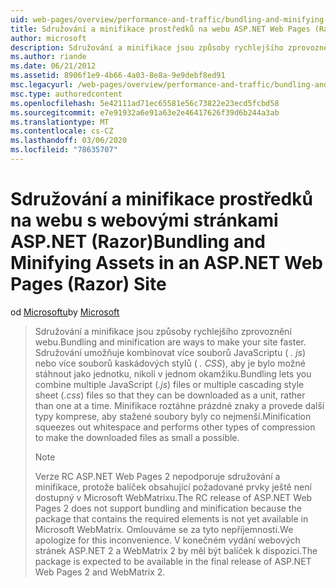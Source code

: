 ```yaml
---
uid: web-pages/overview/performance-and-traffic/bundling-and-minifying-assets-in-an-aspnet-web-pages-razor-site
title: Sdružování a minifikace prostředků na webu ASP.NET Web Pages (Razor) | Microsoft Docs
author: microsoft
description: Sdružování a minifikace jsou způsoby rychlejšího zprovoznění webu. Sdružování umožňuje kombinovat více souborů JavaScriptu (. js) nebo více kaskádových šablon stylů (...
ms.author: riande
ms.date: 06/21/2012
ms.assetid: 8906f1e9-4b66-4a03-8e8a-9e9debf8ed91
msc.legacyurl: /web-pages/overview/performance-and-traffic/bundling-and-minifying-assets-in-an-aspnet-web-pages-razor-site
msc.type: authoredcontent
ms.openlocfilehash: 5e42111ad71ec65581e56c73822e23ecd5fcbd58
ms.sourcegitcommit: e7e91932a6e91a63e2e46417626f39d6b244a3ab
ms.translationtype: MT
ms.contentlocale: cs-CZ
ms.lasthandoff: 03/06/2020
ms.locfileid: "78635707"
---
```

# <a name="bundling-and-minifying-assets-in-an-aspnet-web-pages-razor-site"></a><span data-ttu-id="d2e45-104">Sdružování a minifikace prostředků na webu s webovými stránkami ASP.NET (Razor)</span><span class="sxs-lookup"><span data-stu-id="d2e45-104">Bundling and Minifying Assets in an ASP.NET Web Pages (Razor) Site</span></span>

<span data-ttu-id="d2e45-105">od [Microsoftu](https://github.com/microsoft)</span><span class="sxs-lookup"><span data-stu-id="d2e45-105">by [Microsoft](https://github.com/microsoft)</span></span>

> <span data-ttu-id="d2e45-106">Sdružování a minifikace jsou způsoby rychlejšího zprovoznění webu.</span><span class="sxs-lookup"><span data-stu-id="d2e45-106">Bundling and minification are ways to make your site faster.</span></span> <span data-ttu-id="d2e45-107">Sdružování umožňuje kombinovat více souborů JavaScriptu ( *. js*) nebo více souborů kaskádových stylů ( *. CSS*), aby je bylo možné stáhnout jako jednotku, nikoli v jednom okamžiku.</span><span class="sxs-lookup"><span data-stu-id="d2e45-107">Bundling lets you combine multiple JavaScript (*.js*) files or multiple cascading style sheet (*.css*) files so that they can be downloaded as a unit, rather than one at a time.</span></span> <span data-ttu-id="d2e45-108">Minifikace roztáhne prázdné znaky a provede další typy komprese, aby stažené soubory byly co nejmenší.</span><span class="sxs-lookup"><span data-stu-id="d2e45-108">Minification squeezes out whitespace and performs other types of compression to make the downloaded files as small a possible.</span></span>
> 
> > [!NOTE]
> > <span data-ttu-id="d2e45-109">Verze RC ASP.NET Web Pages 2 nepodporuje sdružování a minifikace, protože balíček obsahující požadované prvky ještě není dostupný v Microsoft WebMatrixu.</span><span class="sxs-lookup"><span data-stu-id="d2e45-109">The RC release of ASP.NET Web Pages 2 does not support bundling and minification because the package that contains the required elements is not yet available in Microsoft WebMatrix.</span></span> <span data-ttu-id="d2e45-110">Omlouváme se za tyto nepříjemnosti.</span><span class="sxs-lookup"><span data-stu-id="d2e45-110">We apologize for this inconvenience.</span></span> <span data-ttu-id="d2e45-111">V konečném vydání webových stránek ASP.NET 2 a WebMatrix 2 by měl být balíček k dispozici.</span><span class="sxs-lookup"><span data-stu-id="d2e45-111">The package is expected to be available in the final release of ASP.NET Web Pages 2 and WebMatrix 2.</span></span>
